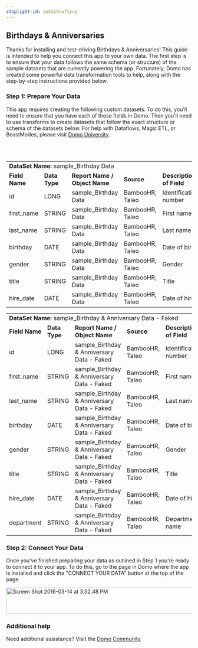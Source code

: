 ```yaml
---
stoplight-id: gqkm15cw71yug
---
```


<div class="col-md-12 content-panel">
                <h2>Birthdays &amp; Anniversaries</h2>
                <p></p><p>Thanks for installing and test-driving <span id="title">Birthdays &amp; Anniversaries</span>! This guide is intended to help you connect this app to your own data. The first step is to ensure that your data follows the same schema (or structure) of the sample datasets that are currently powering the app. Fortunately, Domo has created some powerful data transformation tools to help, along with the step-by-step instructions provided below.</p><div class="doc-row" id="Step%201:%20Identify%20Required%20Data%20Fields"><h3 class="doc-row-title">Step 1: Prepare Your Data</h3><div class="small-pad-bottom"><p>This app requires creating the following custom datasets. To do this, you'll need to ensure that you have each of these fields in Domo. Then you'll need to use transforms to create datasets that follow the exact structure or schema of the datasets below. For help with Dataflows, Magic ETL, or BeastModes, please visit <a href="https://university.domo.com/" target="_blank">Domo University</a>.</p></div>
                <br><br>
                <div id="custom-data-container"><table id="sample_Birthday-Data"><tbody><tr><td colspan="6"><strong>DataSet Name:</strong> <span class="value">sample_Birthday Data</span></td></tr><!--tr>    <td colspan="6"></td></tr--><tr><td><strong>Field Name</strong></td><td><strong>Data Type</strong></td><td><strong>Report Name / Object Name</strong></td><td><strong>Source </strong></td><td colspan="2"><strong>Description of Field</strong></td></tr><tr><td>id</td><td>LONG</td><td>sample_Birthday Data</td><td>BambooHR, Taleo</td><td colspan="2">Identification number</td></tr><tr><td>first_name</td><td>STRING</td><td>sample_Birthday Data</td><td>BambooHR, Taleo</td><td colspan="2">First name</td></tr><tr><td>last_name</td><td>STRING</td><td>sample_Birthday Data</td><td>BambooHR, Taleo</td><td colspan="2">Last name</td></tr><tr><td>birthday</td><td>DATE</td><td>sample_Birthday Data</td><td>BambooHR, Taleo</td><td colspan="2">Date of birth</td></tr><tr><td>gender</td><td>STRING</td><td>sample_Birthday Data</td><td>BambooHR, Taleo</td><td colspan="2">Gender</td></tr><tr><td>title</td><td>STRING</td><td>sample_Birthday Data</td><td>BambooHR, Taleo</td><td colspan="2">Title</td></tr><tr><td>hire_date</td><td>DATE</td><td>sample_Birthday Data</td><td>BambooHR, Taleo</td><td colspan="2">Date of hire</td></tr></tbody></table><table id="sample_Birthday-&amp;-Anniversary-Data---Faked"><tbody><tr><td colspan="6"><strong>DataSet Name:</strong> <span class="value">sample_Birthday &amp; Anniversary Data - Faked</span></td></tr><!--tr>    <td colspan="6"></td></tr--><tr><td><strong>Field Name</strong></td><td><strong>Data Type</strong></td><td><strong>Report Name / Object Name</strong></td><td><strong>Source </strong></td><td colspan="2"><strong>Description of Field</strong></td></tr><tr><td>id</td><td>LONG</td><td>sample_Birthday &amp; Anniversary Data - Faked</td><td>BambooHR, Taleo</td><td colspan="2">Identification number</td></tr><tr><td>first_name</td><td>STRING</td><td>sample_Birthday &amp; Anniversary Data - Faked</td><td>BambooHR, Taleo</td><td colspan="2">First name</td></tr><tr><td>last_name</td><td>STRING</td><td>sample_Birthday &amp; Anniversary Data - Faked</td><td>BambooHR, Taleo</td><td colspan="2">Last name</td></tr><tr><td>birthday</td><td>DATE</td><td>sample_Birthday &amp; Anniversary Data - Faked</td><td>BambooHR, Taleo</td><td colspan="2">Date of birth</td></tr><tr><td>gender</td><td>STRING</td><td>sample_Birthday &amp; Anniversary Data - Faked</td><td>BambooHR, Taleo</td><td colspan="2">Gender</td></tr><tr><td>title</td><td>STRING</td><td>sample_Birthday &amp; Anniversary Data - Faked</td><td>BambooHR, Taleo</td><td colspan="2">Title</td></tr><tr><td>hire_date</td><td>DATE</td><td>sample_Birthday &amp; Anniversary Data - Faked</td><td>BambooHR, Taleo</td><td colspan="2">Date of hire</td></tr><tr><td>department</td><td>STRING</td><td>sample_Birthday &amp; Anniversary Data - Faked</td><td>BambooHR, Taleo</td><td colspan="2">Department name</td></tr></tbody></table><div class="doc-row medium-pad-top">
                <h3 class="doc-row-title">Step 2: Connect Your Data</h3>
                <div class="small-pad-bottom">
                    <p>Once you've finished preparing your data as outlined in Step 1 you're ready to connect it to your app. To do this, go to the page in Domo where the app is installed and click the "CONNECT YOUR DATA" button at the top of the page.</p>
                    <p class="small-pad">
                    <img class="alignnone size-full wp-image-1207" src="https://s3.amazonaws.com/development.domo.com/wp-content/uploads/2016/03/14155707/Screen-Shot-2016-03-14-at-3.52.48-PM1.png" alt="Screen Shot 2016-03-14 at 3.52.48 PM" width="1158" height="71">
                    </p>
                    <div id="ooyalaplayer-IyYTc1MjE61NwLdtrxXvZuhH-dSGbWnR" class="ooyalaplayer"></div>
                    <script>
                        OO.ready(function() {
                            OO.Player.create("ooyalaplayer-IyYTc1MjE61NwLdtrxXvZuhH-dSGbWnR", "IyYTc1MjE61NwLdtrxXvZuhH-dSGbWnR", {
                                height: 380
                            });
                        });
                    </script>
                </div>
                <h3 class="doc-row-title">Additional help</h3>
                <div class="small-pad-bottom">
                    <p>Need additional assistance? Visit the <a href="https://dojo.domo.com">Domo Community</a></p>
                </div>
            </div></div></div><p></p>            </div>
